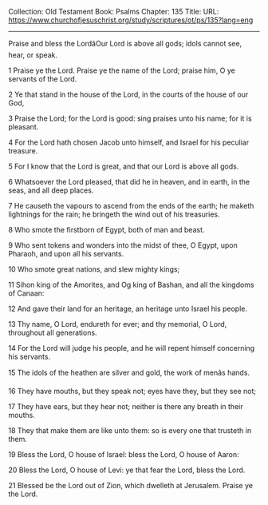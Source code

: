 Collection: Old Testament
Book: Psalms
Chapter: 135
Title: 
URL: https://www.churchofjesuschrist.org/study/scriptures/ot/ps/135?lang=eng

---

Praise and bless the LordâOur Lord is above all gods; idols cannot see, hear, or speak.

1 Praise ye the Lord. Praise ye the name of the Lord; praise him, O ye servants of the Lord.

2 Ye that stand in the house of the Lord, in the courts of the house of our God,

3 Praise the Lord; for the Lord is good: sing praises unto his name; for it is pleasant.

4 For the Lord hath chosen Jacob unto himself, and Israel for his peculiar treasure.

5 For I know that the Lord is great, and that our Lord is above all gods.

6 Whatsoever the Lord pleased, that did he in heaven, and in earth, in the seas, and all deep places.

7 He causeth the vapours to ascend from the ends of the earth; he maketh lightnings for the rain; he bringeth the wind out of his treasuries.

8 Who smote the firstborn of Egypt, both of man and beast.

9 Who sent tokens and wonders into the midst of thee, O Egypt, upon Pharaoh, and upon all his servants.

10 Who smote great nations, and slew mighty kings;

11 Sihon king of the Amorites, and Og king of Bashan, and all the kingdoms of Canaan:

12 And gave their land for an heritage, an heritage unto Israel his people.

13 Thy name, O Lord, endureth for ever; and thy memorial, O Lord, throughout all generations.

14 For the Lord will judge his people, and he will repent himself concerning his servants.

15 The idols of the heathen are silver and gold, the work of menâs hands.

16 They have mouths, but they speak not; eyes have they, but they see not;

17 They have ears, but they hear not; neither is there any breath in their mouths.

18 They that make them are like unto them: so is every one that trusteth in them.

19 Bless the Lord, O house of Israel: bless the Lord, O house of Aaron:

20 Bless the Lord, O house of Levi: ye that fear the Lord, bless the Lord.

21 Blessed be the Lord out of Zion, which dwelleth at Jerusalem. Praise ye the Lord.
